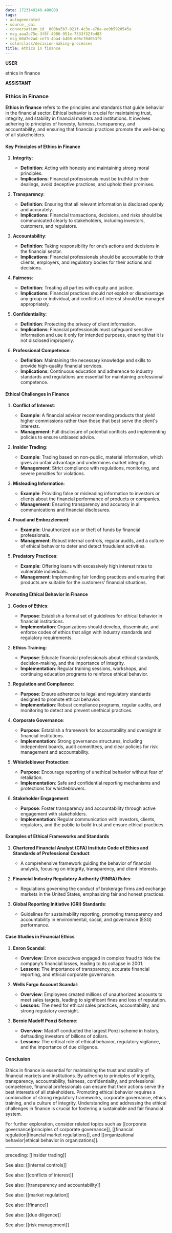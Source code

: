 ```yaml
---
date: 1723149240.480809
tags:
- autogenerated
- source__oai
- conversation_id__000ba5b7-021f-4c3e-a70a-ee9b5920545a
- msg_aaa2c75e-3f8f-4986-951e-7533f32fbd83
- msg_6047e2ad-ce73-4ba4-b408-d06c70d053f9
- colorclass/decision-making-processes
title: ethics in finance
---
```


**USER**

ethics in finance


**ASSISTANT**

### Ethics in Finance

**Ethics in finance** refers to the principles and standards that guide behavior in the financial sector. Ethical behavior is crucial for maintaining trust, integrity, and stability in financial markets and institutions. It involves adhering to principles of honesty, fairness, transparency, and accountability, and ensuring that financial practices promote the well-being of all stakeholders.

#### Key Principles of Ethics in Finance

1. **Integrity**:
   - **Definition**: Acting with honesty and maintaining strong moral principles.
   - **Implications**: Financial professionals must be truthful in their dealings, avoid deceptive practices, and uphold their promises.

2. **Transparency**:
   - **Definition**: Ensuring that all relevant information is disclosed openly and accurately.
   - **Implications**: Financial transactions, decisions, and risks should be communicated clearly to stakeholders, including investors, customers, and regulators.

3. **Accountability**:
   - **Definition**: Taking responsibility for one’s actions and decisions in the financial sector.
   - **Implications**: Financial professionals should be accountable to their clients, employers, and regulatory bodies for their actions and decisions.

4. **Fairness**:
   - **Definition**: Treating all parties with equity and justice.
   - **Implications**: Financial practices should not exploit or disadvantage any group or individual, and conflicts of interest should be managed appropriately.

5. **Confidentiality**:
   - **Definition**: Protecting the privacy of client information.
   - **Implications**: Financial professionals must safeguard sensitive information and use it only for intended purposes, ensuring that it is not disclosed improperly.

6. **Professional Competence**:
   - **Definition**: Maintaining the necessary knowledge and skills to provide high-quality financial services.
   - **Implications**: Continuous education and adherence to industry standards and regulations are essential for maintaining professional competence.

#### Ethical Challenges in Finance

1. **Conflict of Interest**:
   - **Example**: A financial advisor recommending products that yield higher commissions rather than those that best serve the client's interests.
   - **Management**: Full disclosure of potential conflicts and implementing policies to ensure unbiased advice.

2. **Insider Trading**:
   - **Example**: Trading based on non-public, material information, which gives an unfair advantage and undermines market integrity.
   - **Management**: Strict compliance with regulations, monitoring, and severe penalties for violations.

3. **Misleading Information**:
   - **Example**: Providing false or misleading information to investors or clients about the financial performance of products or companies.
   - **Management**: Ensuring transparency and accuracy in all communications and financial disclosures.

4. **Fraud and Embezzlement**:
   - **Example**: Unauthorized use or theft of funds by financial professionals.
   - **Management**: Robust internal controls, regular audits, and a culture of ethical behavior to deter and detect fraudulent activities.

5. **Predatory Practices**:
   - **Example**: Offering loans with excessively high interest rates to vulnerable individuals.
   - **Management**: Implementing fair lending practices and ensuring that products are suitable for the customers’ financial situations.

#### Promoting Ethical Behavior in Finance

1. **Codes of Ethics**:
   - **Purpose**: Establish a formal set of guidelines for ethical behavior in financial institutions.
   - **Implementation**: Organizations should develop, disseminate, and enforce codes of ethics that align with industry standards and regulatory requirements.

2. **Ethics Training**:
   - **Purpose**: Educate financial professionals about ethical standards, decision-making, and the importance of integrity.
   - **Implementation**: Regular training sessions, workshops, and continuing education programs to reinforce ethical behavior.

3. **Regulation and Compliance**:
   - **Purpose**: Ensure adherence to legal and regulatory standards designed to promote ethical behavior.
   - **Implementation**: Robust compliance programs, regular audits, and monitoring to detect and prevent unethical practices.

4. **Corporate Governance**:
   - **Purpose**: Establish a framework for accountability and oversight in financial institutions.
   - **Implementation**: Strong governance structures, including independent boards, audit committees, and clear policies for risk management and accountability.

5. **Whistleblower Protection**:
   - **Purpose**: Encourage reporting of unethical behavior without fear of retaliation.
   - **Implementation**: Safe and confidential reporting mechanisms and protections for whistleblowers.

6. **Stakeholder Engagement**:
   - **Purpose**: Foster transparency and accountability through active engagement with stakeholders.
   - **Implementation**: Regular communication with investors, clients, regulators, and the public to build trust and ensure ethical practices.

#### Examples of Ethical Frameworks and Standards

1. **Chartered Financial Analyst (CFA) Institute Code of Ethics and Standards of Professional Conduct**:
   - A comprehensive framework guiding the behavior of financial analysts, focusing on integrity, transparency, and client interests.

2. **Financial Industry Regulatory Authority (FINRA) Rules**:
   - Regulations governing the conduct of brokerage firms and exchange markets in the United States, emphasizing fair and honest practices.

3. **Global Reporting Initiative (GRI) Standards**:
   - Guidelines for sustainability reporting, promoting transparency and accountability in environmental, social, and governance (ESG) performance.

#### Case Studies in Financial Ethics

1. **Enron Scandal**:
   - **Overview**: Enron executives engaged in complex fraud to hide the company’s financial losses, leading to its collapse in 2001.
   - **Lessons**: The importance of transparency, accurate financial reporting, and ethical corporate governance.

2. **Wells Fargo Account Scandal**:
   - **Overview**: Employees created millions of unauthorized accounts to meet sales targets, leading to significant fines and loss of reputation.
   - **Lessons**: The need for ethical sales practices, accountability, and strong regulatory oversight.

3. **Bernie Madoff Ponzi Scheme**:
   - **Overview**: Madoff conducted the largest Ponzi scheme in history, defrauding investors of billions of dollars.
   - **Lessons**: The critical role of ethical behavior, regulatory vigilance, and the importance of due diligence.

#### Conclusion

Ethics in finance is essential for maintaining the trust and stability of financial markets and institutions. By adhering to principles of integrity, transparency, accountability, fairness, confidentiality, and professional competence, financial professionals can ensure that their actions serve the best interests of all stakeholders. Promoting ethical behavior requires a combination of strong regulatory frameworks, corporate governance, ethics training, and a culture of integrity. Understanding and addressing the ethical challenges in finance is crucial for fostering a sustainable and fair financial system.

For further exploration, consider related topics such as [[corporate governance|principles of corporate governance]], [[financial regulation|financial market regulations]], and [[organizational behavior|ethical behavior in organizations]].


---

preceding: [[insider trading]]

See also: [[internal controls]]


See also: [[conflicts of interest]]


See also: [[transparency and accountability]]


See also: [[market regulation]]


See also: [[finance]]


See also: [[due diligence]]


See also: [[risk management]]
